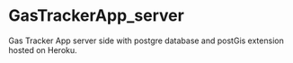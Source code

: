 # GasTrackerApp_server
Gas Tracker App server side with postgre database and postGis extension hosted on Heroku.
